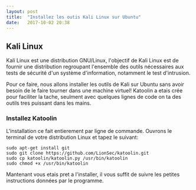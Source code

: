 ```yaml
---
layout: post
title:  "Installez les outis Kali Linux sur Ubuntu"
date:   2017-10-02 20:38
---
```

## Kali Linux
Kali Linux est une distribution GNU/Linux, l'objectif de Kali Linux est de fournir une distribution regroupant l'ensemble des outils nécessaires aux tests de sécurité d'un système d'information, notamment le test d'intrusion.

Pour ce faire, nous allons installer les outils de Kali sur Ubuntu sans avoir besoin de le faire tourner dans une machine virtuel!
Katoolin a etais crée pour faciliter la tache, seulment avec quelques lignes de code on ta des outils tres puissant dans les mains.

### Installez Katoolin

L'installation ce fait entierement par ligne de commande. Ouvrons le terminal de votre distribution Linux et tapez le suivant:
```
sudo apt-get install git
sudo git clone https://github.com/LionSec/katoolin.git
sudo cp katoolin/katoolin.py /usr/bin/katoolin
sudo chmod +x /usr/bin/katoolin
```
Mantenant vous etais pret a l'installer, il vous suffit de suivre les petites instructions données par le programme.
